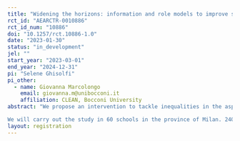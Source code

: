 ```yaml
---
title: "Widening the horizons: information and role models to improve student’s outcomes."
rct_id: "AEARCTR-0010886"
rct_id_num: "10886"
doi: "10.1257/rct.10886-1.0"
date: "2023-01-30"
status: "in_development"
jel: ""
start_year: "2023-03-01"
end_year: "2024-12-31"
pi: "Selene Ghisolfi"
pi_other:
  - name: Giovanna Marcolongo
    email: giovanna.m@unibocconi.it
    affiliation: CLEAN, Bocconi University
abstract: "We propose an intervention to tackle inequalities in the aspirations of children in eight grade in the city of Milan. Our goal is to affect children’s career prospects by making them more aware of the career paths they can pursue, how to pursue them, and of their probability of success, breaking the self-fulfilling low beliefs in aspirations that may cause aspiration traps (Ray, 2006). What is the most effective way to achieve this goal? Is it providing “examples of success” so that students can visualize themselves achieving success or simply providing (missing) information on the steps necessary to achieve a professional role? We tackle this question proposing two alternative treatments. In the first, children meet a panel of role models who share the same socio-economic background (they lived in the same neighbourhood or attended the same school), completed education successfully and gained a fulfilling job. We expect children to identify with the role model, understand the choices they have made and possibly consider this carrier for their future. To test if the “value added” of the role model is merely the delivery of new information we propose an alternative treatment, where classes meet a “career expert” providing students with information on the steps required to achieve a job. The information provided by the two treatments will be as similar as possible.
We will carry out the study in 60 schools in the province of Milan. 240 eight-grade classes will be assigned either to host a career-day (treatment) or to host an earth-day (control) or no event. Classes assigned to the career day may receive a panel of role model (identification treatment) or a career expert (information treatment). The control group will take part in a debate on the consequences of global warming led by an enumerator. All the students will have the chance to interact by asking questions. 10 schools will be assigned to host no event, to estimate potential spillovers between treated and control classes in treated schools. To assess the impact of the intervention we will merge insights from the economics and psychology of education literature. We will track the school grade, school choice and performance in standardized test scores of students in the treated and control groups and collect self-reported aspirations using surveys, open-ended interviews and essays created by the students and use regression analysis and content analysis."
layout: registration
---
```


